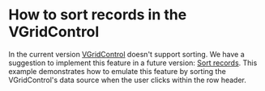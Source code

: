 # How to sort records in the VGridControl


<p>In the current version <a href="http://documentation.devexpress.com/#WindowsForms/clsDevExpressXtraVerticalGridVGridControltopic">VGridControl</a> doesn't support sorting. We have a suggestion to implement this feature in a future version: <a href="https://www.devexpress.com/Support/Center/p/CS51574">Sort records</a>. This example demonstrates how to emulate this feature by sorting the VGridControl's data source when the user clicks within the row header.</p>

<br/>


